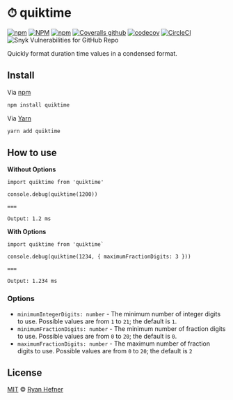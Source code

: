 # ⏱ quiktime

[![npm](https://img.shields.io/npm/v/quiktime?style=flat-square)](https://www.pkgstats.com/pkg:quiktime)
[![NPM](https://img.shields.io/npm/l/quiktime?style=flat-square)](LICENSE)
[![npm](https://img.shields.io/npm/dt/quiktime?style=flat-square)](https://www.pkgstats.com/pkg:quiktime)
[![Coveralls github](https://img.shields.io/coveralls/github/ryanhefner/quiktime?style=flat-square)](https://coveralls.io/github/ryanhefner/quiktime)
[![codecov](https://codecov.io/gh/ryanhefner/quiktime/branch/main/graph/badge.svg)](https://codecov.io/gh/ryanhefner/quiktime)
[![CircleCI](https://img.shields.io/circleci/build/github/ryanhefner/quiktime?style=flat-square)](https://circleci.com/gh/ryanhefner/quiktime)
![Snyk Vulnerabilities for GitHub Repo](https://img.shields.io/snyk/vulnerabilities/github/ryanhefner/quiktime?style=flat-square)

Quickly format duration time values in a condensed format.

## Install

Via [npm](https://npmjs.com/package/quiktime)

```sh
npm install quiktime
```

Via [Yarn](https://yarn.pm/quiktime)

```sh
yarn add quiktime
```

## How to use

**Without Options**
```
import quiktime from 'quiktime'

console.debug(quiktime(1200))

===

Output: 1.2 ms

```

**With Options**
```
import quiktime from 'quiktime`

console.debug(quiktime(1234, { maximumFractionDigits: 3 }))

===

Output: 1.234 ms
```

### Options

* `minimumIntegerDigits: number` - The minimum number of integer digits to use. Possible values are from `1` to `21`; the default is `1`.
* `minimumFractionDigits: number` - The minimum number of fraction digits to use. Possible values are from `0` to `20`; the default is `0`.
* `maximumFractionDigits: number` - The maximum number of fraction digits to use. Possible values are from `0` to `20`; the default is `2`

## License

[MIT](LICENSE) © [Ryan Hefner](https://www.ryanhefner.com)
